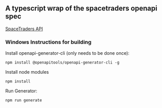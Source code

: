 ## A typescript wrap of the spacetraders openapi spec

[SpaceTraders API](https://spacetraders.stoplight.io/docs/spacetraders/)

### Windows Instructions for building

Install openapi-generator-cli (only needs to be done once):
```npm
npm install @openapitools/openapi-generator-cli -g
```

Install node modules
```npm
npm install
```

Run Generator:
```npm
npm run generate
```